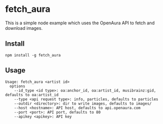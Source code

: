 # fetch_aura

This is a simple node example which uses the OpenAura API to fetch and
download images.

## Install

```npm install -g fetch_aura```

## Usage

```
Usage: fetch_aura <artist id>
  options
    --id_type <id type>: oa:anchor_id, oa:artist_id, musibrainz:gid, defaults to oa:artist_id
    --type <api request type>: info, particles, defaults to particles
    --outdir <directory>: dir to write images, defaults to images/
    --host <hostname>: API host, defaults to api.openaura.com
    --port <port>: API port, defaults to 80
    --apikey <apikey>: API key
```
